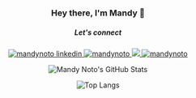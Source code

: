 <h3 align="center">Hey there, I'm Mandy 👋</h3>

<!--
**mandynoto/mandynoto** is a ✨ _special_ ✨ repository because its `README.md` (this file) appears on your GitHub profile.

Here are some ideas to get you started:

- 🔭 I’m currently working on ...
- 🌱 I’m currently learning ...
- 👯 I’m looking to collaborate on ...
- 🤔 I’m looking for help with ...
- 💬 Ask me about ...
- 📫 How to reach me: ...
- 😄 Pronouns: ...
- ⚡ Fun fact: ...
-->
<h5 align="center">Let's connect</h5>
<p align="center">
<a href="https://www.linkedin.com/in/mandynoto/">
  <img src="https://img.shields.io/badge/Mandy%20Noto-0077B5?style=flat-square&logo=linkedin&logoColor=white" alt="mandynoto linkedin"/>
</a>
<a href="https://www.leetcode.com/mandynoto" target="blank">
  <img src="https://img.shields.io/badge/mandynoto-FFA116?style=flat-square&logo=LeetCode&logoColor=black" alt="mandynoto" />
</a>
<a href="mailto:mandynoto@icloud.com">
    <img src="https://img.shields.io/badge/mandynoto%40icloud.com-3693F3?style=flat-square&logo=iCloud&logoColor=white" />
</a>
<a href="https://twitter.com/Mandy_Noto">
  <img src="https://img.shields.io/badge/%40MandyNoto-1DA1F2?style=flat-square&logo=twitter&logoColor=white" alt="mandynoto" />
</a>
</p>

<p align="center">
  <img src="https://github-readme-stats.vercel.app/api?username=mandynoto&rank_icon=github&custom_title=Stats&text_bold=false&show=reviews&hide=stars,issues&theme=transparent&title_color=4D9FEB&hide_border=true" alt="Mandy Noto's GitHub Stats">
</p>

<p align="center">
  <img src="https://github-readme-stats.vercel.app/api/top-langs/?username=anuraghazra&hide_progress=true&custom_title=Languages&card_width=300&langs_count=20&hide=d&theme=transparent&title_color=4D9FEB&hide_border=true" alt="Top Langs">
</p>
